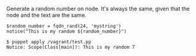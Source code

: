 Generate a random number on node. It's always the same, given that the node and the text are the same.

    $random_number = fqdn_rand(24, 'mystring')
    notice("This is my random ${random_number}")

    $ puppet apply /vagrant/test.pp
    Notice: Scope(Class[main]): This is my random 7

